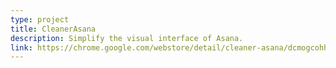 ```yaml
---
type: project
title: CleanerAsana
description: Simplify the visual interface of Asana.
link: https://chrome.google.com/webstore/detail/cleaner-asana/dcmogcohhefjhokcopianocadbadkkle
---
```

